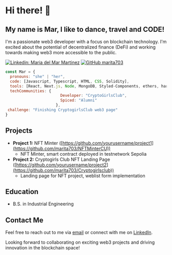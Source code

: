 
# Hi there! 👋

<h2> My name is Mar, I like to dance, travel and CODE!</h2>

I'm a passionate web3 developer with a focus on blockchain technology. I'm excited about the potential of decentralized finance (DeFi) and working towards making web3 more accessible to the public.

[![Linkedin: Maria del Mar Martinez](https://img.shields.io/badge/-maramartinez-blue?style=flat-square&logo=Linkedin&logoColor=white&link=https://www.linkedin.com/in/maramartinez/)](https://www.linkedin.com/in/maramartinez/)
[![GitHub marita703](https://img.shields.io/github/followers/marita703?label=follow&style=social)](https://github.com/marita703)

```javascript
const Mar = {
  pronouns: "she" | "her",
  code: [Javascript, Typescript, HTML, CSS, Solidity],
  tools: [React, Next.js, Node, MongoDB, Styled-Components, ethers, hardhat],
  techCommunities: {
                        Developer: "CryptoGirlsClub",
                        Spiced: "Alumni"
                      },
 challenge: "Finishing CryptogirlsClub web3 page"
}

```

## Projects

- **Project 1:** NFT Minter ([https://github.com/yourusername/project1](https://github.com/marita703/NFTMinterCU))
  - NFT Minter, smart contract deployed in testnetwork Sepolia
- **Project 2:** Cryptogirls Club NFT Landing Page ([https://github.com/yourusername/project2](https://github.com/marita703/Cryptogirlsclub))
  - Landing page for NFT project, weblist form implementation

## Education

- B.S. in Industrial Engineering

## Contact Me

Feel free to reach out to me via [email](maramartinez93@gmail.com) or connect with me on [LinkedIn](https://www.linkedin.com/feed/?trk=homepage-basic_google-one-tap-submit).

Looking forward to collaborating on exciting web3 projects and driving innovation in the blockchain space!
